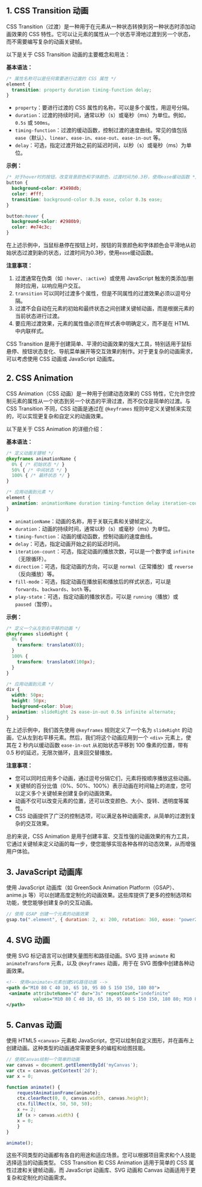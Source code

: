 ## 1. CSS Transition 动画
CSS Transition（过渡）是一种用于在元素从一种状态转换到另一种状态时添加动画效果的 CSS 特性。它可以让元素的属性从一个状态平滑地过渡到另一个状态，而不需要编写复杂的动画关键帧。

以下是关于 CSS Transition 动画的主要概念和用法：

**基本语法：**

```css
/* 属性名称可以是任何需要进行过渡的 CSS 属性 */
element {
  transition: property duration timing-function delay;
}
```

- `property`：要进行过渡的 CSS 属性的名称，可以是多个属性，用逗号分隔。
- `duration`：过渡的持续时间，通常以秒（s）或毫秒（ms）为单位。例如，`0.5s` 或 `500ms`。
- `timing-function`：过渡的缓动函数，控制过渡的速度曲线。常见的值包括 `ease`（默认）、`linear`、`ease-in`、`ease-out`、`ease-in-out` 等。
- `delay`：可选，指定过渡开始之前的延迟时间，以秒（s）或毫秒（ms）为单位。

**示例：**

```css
/* 对于hover时的按钮，改变背景颜色和字体颜色，过渡时间为0.3秒，使用ease缓动函数 */
button {
  background-color: #3498db;
  color: #fff;
  transition: background-color 0.3s ease, color 0.3s ease;
}

button:hover {
  background-color: #2980b9;
  color: #e74c3c;
}
```

在上述示例中，当鼠标悬停在按钮上时，按钮的背景颜色和字体颜色会平滑地从初始状态过渡到新的状态，过渡时间为0.3秒，使用`ease`缓动函数。

**注意事项：**

1. 过渡通常在伪类（如 `:hover`、`:active`）或使用 JavaScript 触发的类添加/删除时应用，以响应用户交互。
2. `transition` 可以同时过渡多个属性，但是不同属性的过渡效果必须以逗号分隔。
3. 过渡不会自动在元素的初始和最终状态之间创建关键帧动画，而是根据元素的当前状态进行过渡。
4. 要应用过渡效果，元素的属性值必须在样式表中明确定义，而不是在 HTML 中内联样式。

CSS Transition 是用于创建简单、平滑的动画效果的强大工具，特别适用于鼠标悬停、按钮状态变化、导航菜单展开等交互效果的制作。对于更复杂的动画需求，可以考虑使用 CSS 动画或 JavaScript 动画库。

## 2. CSS Animation

CSS Animation（CSS 动画）是一种用于创建动态效果的 CSS 特性，它允许您控制元素的属性从一个状态到另一个状态的平滑过渡，而不仅仅是简单的过渡。与 CSS Transition 不同，CSS 动画是通过在 `@keyframes` 规则中定义关键帧来实现的，可以实现更复杂和自定义的动画效果。

以下是关于 CSS Animation 的详细介绍：

**基本语法：**

```css
/* 定义动画关键帧 */
@keyframes animationName {
  0% { /* 初始状态 */ }
  50% { /* 中间状态 */ }
  100% { /* 最终状态 */ }
}

/* 应用动画到元素 */
element {
  animation: animationName duration timing-function delay iteration-count direction fill-mode play-state;
}
```

- `animationName`：动画的名称，用于关联元素和关键帧定义。
- `duration`：动画的持续时间，通常以秒（s）或毫秒（ms）为单位。
- `timing-function`：动画的缓动函数，控制动画的速度曲线。
- `delay`：可选，指定动画开始之前的延迟时间。
- `iteration-count`：可选，指定动画的播放次数，可以是一个数字或 `infinite`（无限循环）。
- `direction`：可选，指定动画的方向，可以是 `normal`（正常播放）或 `reverse`（反向播放）等。
- `fill-mode`：可选，指定动画在播放前和播放后的样式状态，可以是 `forwards`、`backwards`、`both` 等。
- `play-state`：可选，指定动画的播放状态，可以是 `running`（播放）或 `paused`（暂停）。

**示例：**

```css
/* 定义一个从左到右平移的动画 */
@keyframes slideRight {
  0% {
    transform: translateX(0);
  }
  100% {
    transform: translateX(100px);
  }
}

/* 应用动画到元素 */
div {
  width: 50px;
  height: 50px;
  background-color: blue;
  animation: slideRight 2s ease-in-out 0.5s infinite alternate;
}
```

在上述示例中，我们首先使用 `@keyframes` 规则定义了一个名为 `slideRight` 的动画，它从左到右平移元素。然后，我们将这个动画应用到一个 `<div>` 元素上，使其在 2 秒内以缓动函数 `ease-in-out` 从初始状态平移到 100 像素的位置，带有 0.5 秒的延迟，无限次循环，且来回交替播放。

**注意事项：**

- 您可以同时应用多个动画，通过逗号分隔它们，元素将按顺序播放这些动画。
- 关键帧的百分比值（0%、50%、100%）表示动画在时间轴上的进度，您可以定义多个关键帧来创建复杂的动画效果。
- 动画不仅可以改变元素的位置，还可以改变颜色、大小、旋转、透明度等属性。
- CSS 动画提供了广泛的控制选项，可以满足各种动画需求，从简单的过渡到复杂的交互效果。

总的来说，CSS Animation 是用于创建丰富、交互性强的动画效果的有力工具，它通过关键帧来定义动画的每一步，使您能够实现各种各样的动态效果，从而增强用户体验。
## 3. JavaScript 动画库

使用 JavaScript 动画库（如 GreenSock Animation Platform（GSAP）、anime.js 等）可以创建高度定制化的动画效果。这些库提供了更多的控制选项和功能，使您能够创建复杂的交互动画。

```javascript
// 使用 GSAP 创建一个元素的动画效果
gsap.to(".element", { duration: 2, x: 200, rotation: 360, ease: "power2.inOut" });
```

## 4. SVG 动画
使用 SVG 标记语言可以创建矢量图形和路径动画。SVG 支持 `animate` 和 `animateTransform` 元素，以及 `@keyframes` 动画，用于在 SVG 图像中创建各种动画效果。

```xml
<!-- 使用<animate>元素创建SVG路径动画 -->
<path d="M10 80 C 40 10, 65 10, 95 80 S 150 150, 180 80">
 <animate attributeName="d" dur="3s" repeatCount="indefinite"
		  values="M10 80 C 40 10, 65 10, 95 80 S 150 150, 180 80; M10 80 C 40 150, 65 150, 95 80 S 150 10, 180 80; M10 80 C 40 10, 65 10, 95 80 S 150 150, 180 80;"/>
</path>
```

## 5. Canvas 动画
 
 使用 HTML5 `<canvas>` 元素和 JavaScript，您可以绘制自定义图形，并在画布上创建动画。这种类型的动画通常需要更多的编程和绘图技能。

```javascript
// 使用Canvas绘制一个简单的动画
var canvas = document.getElementById('myCanvas');
var ctx = canvas.getContext('2d');
var x = 0;

function animate() {
	requestAnimationFrame(animate);
	ctx.clearRect(0, 0, canvas.width, canvas.height);
	ctx.fillRect(x, 50, 50, 50);
	x += 2;
	if (x > canvas.width) {
	x = 0;
	}
}

animate();
```

这些不同类型的动画都有各自的用途和适应场景。您可以根据项目需求和个人技能选择适当的动画类型。 CSS Transition 和 CSS Animation 适用于简单的 CSS 属性过渡和关键帧动画，而 JavaScript 动画库、SVG 动画和 Canvas 动画适用于更复杂和定制化的动画需求。